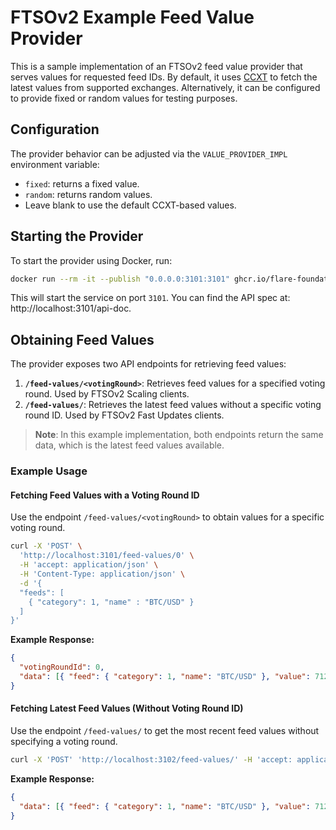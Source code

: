 # FTSOv2 Example Feed Value Provider

This is a sample implementation of an FTSOv2 feed value provider that serves values for requested feed IDs. By default, it uses [CCXT](https://ccxt.readthedocs.io/) to fetch the latest values from supported exchanges. Alternatively, it can be configured to provide fixed or random values for testing purposes.

## Configuration

The provider behavior can be adjusted via the `VALUE_PROVIDER_IMPL` environment variable:

- `fixed`: returns a fixed value.
- `random`: returns random values.
- Leave blank to use the default CCXT-based values.

## Starting the Provider

To start the provider using Docker, run:

```bash
docker run --rm -it --publish "0.0.0.0:3101:3101" ghcr.io/flare-foundation/ftso-v2-example-value-provider
```

This will start the service on port `3101`. You can find the API spec at: http://localhost:3101/api-doc.

## Obtaining Feed Values

The provider exposes two API endpoints for retrieving feed values:

1. **`/feed-values/<votingRound>`**: Retrieves feed values for a specified voting round. Used by FTSOv2 Scaling clients.
2. **`/feed-values/`**: Retrieves the latest feed values without a specific voting round ID. Used by FTSOv2 Fast Updates clients.

> **Note**: In this example implementation, both endpoints return the same data, which is the latest feed values available.

### Example Usage

#### Fetching Feed Values with a Voting Round ID

Use the endpoint `/feed-values/<votingRound>` to obtain values for a specific voting round.

```bash
curl -X 'POST' \
  'http://localhost:3101/feed-values/0' \
  -H 'accept: application/json' \
  -H 'Content-Type: application/json' \
  -d '{
  "feeds": [
    { "category": 1, "name" : "BTC/USD" }
  ]
}'
```

**Example Response:**

```json
{
  "votingRoundId": 0,
  "data": [{ "feed": { "category": 1, "name": "BTC/USD" }, "value": 71287.34508311428 }]
}
```

#### Fetching Latest Feed Values (Without Voting Round ID)

Use the endpoint `/feed-values/` to get the most recent feed values without specifying a voting round.

```bash
curl -X 'POST' 'http://localhost:3102/feed-values/' -H 'accept: application/json' -H 'Content-Type: application/json' -d '{"feeds": [{ "category": 1, "name" : "BTC/USD" }]}'
```

**Example Response:**

```json
{
  "data": [{ "feed": { "category": 1, "name": "BTC/USD" }, "value": 71285.74004472858 }]
}
```
